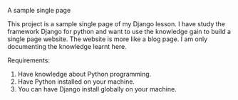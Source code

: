 A sample single page

This project is a sample single page of my Django lesson.
I have study the framework Django for python and want to use the 
knowledge gain to build a single page website.
The website is more like a blog page.
I am only documenting the knowledge learnt here.

Requirements:
1. Have knowledge about Python programming.
2. Have Python installed on your machine.
3. You can have Django install globally on your machine.
